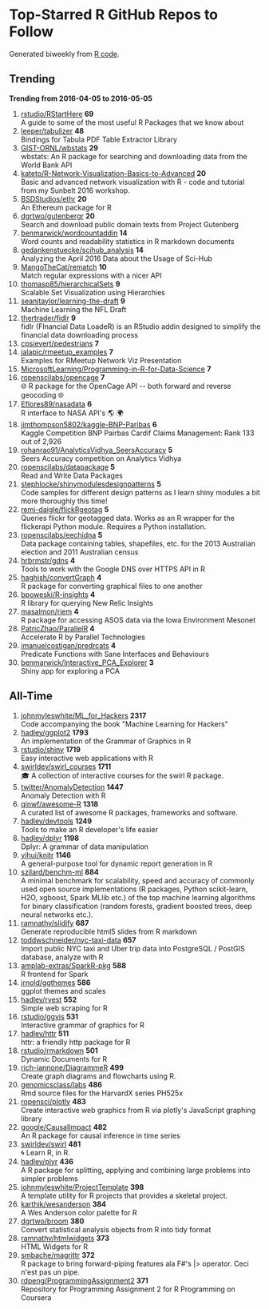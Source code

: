 # Top-Starred R GitHub Repos to Follow

Generated biweekly from [R code](https://github.com/qinwf/awesome-R/blob/master/trending_repo.R).

## Trending

**Trending from 2016-04-05 to 2016-05-05**

1. [rstudio/RStartHere](https://github.com/rstudio/RStartHere) **69**<br/>A guide to some of the most useful R Packages that we know about
1. [leeper/tabulizer](https://github.com/leeper/tabulizer) **48**<br/>Bindings for Tabula PDF Table Extractor Library
1. [GIST-ORNL/wbstats](https://github.com/GIST-ORNL/wbstats) **29**<br/>wbstats: An R package for searching and downloading data from the World Bank API
1. [kateto/R-Network-Visualization-Basics-to-Advanced](https://github.com/kateto/R-Network-Visualization-Basics-to-Advanced) **20**<br/>Basic and advanced network visualization with R - code and tutorial from my Sunbelt 2016 workshop. 
1. [BSDStudios/ethr](https://github.com/BSDStudios/ethr) **20**<br/>An Ethereum package for R
1. [dgrtwo/gutenbergr](https://github.com/dgrtwo/gutenbergr) **20**<br/>Search and download public domain texts from Project Gutenberg
1. [benmarwick/wordcountaddin](https://github.com/benmarwick/wordcountaddin) **14**<br/>Word counts and readability statistics in R markdown documents
1. [gedankenstuecke/scihub_analysis](https://github.com/gedankenstuecke/scihub_analysis) **14**<br/>Analyzing the April 2016 Data about the Usage of Sci-Hub
1. [MangoTheCat/rematch](https://github.com/MangoTheCat/rematch) **10**<br/>Match regular expressions with a nicer API
1. [thomasp85/hierarchicalSets](https://github.com/thomasp85/hierarchicalSets) **9**<br/>Scalable Set Visualization using Hierarchies
1. [seanjtaylor/learning-the-draft](https://github.com/seanjtaylor/learning-the-draft) **9**<br/>Machine Learning the NFL Draft
1. [thertrader/fidlr](https://github.com/thertrader/fidlr) **9**<br/>fidlr (FInancial Data LoadeR) is an RStudio addin designed to simplify the financial data downloading process
1. [cpsievert/pedestrians](https://github.com/cpsievert/pedestrians) **7**<br/>
1. [jalapic/rmeetup_examples](https://github.com/jalapic/rmeetup_examples) **7**<br/>Examples for RMeetup Network Viz Presentation
1. [MicrosoftLearning/Programming-in-R-for-Data-Science](https://github.com/MicrosoftLearning/Programming-in-R-for-Data-Science) **7**<br/>
1. [ropenscilabs/opencage](https://github.com/ropenscilabs/opencage) **7**<br/>:globe_with_meridians: R package for the OpenCage API -- both forward and reverse geocoding :globe_with_meridians:
1. [Eflores89/nasadata](https://github.com/Eflores89/nasadata) **6**<br/>R interface to NASA API's :earth_americas: :earth_africa:
1. [jimthompson5802/kaggle-BNP-Paribas](https://github.com/jimthompson5802/kaggle-BNP-Paribas) **6**<br/>Kaggle Competition BNP Pairbas Cardif Claims Management: Rank 133 out of 2,926
1. [rohanrao91/AnalyticsVidhya_SeersAccuracy](https://github.com/rohanrao91/AnalyticsVidhya_SeersAccuracy) **5**<br/>Seers Accuracy competition on Analytics Vidhya
1. [ropenscilabs/datapackage](https://github.com/ropenscilabs/datapackage) **5**<br/>Read and Write Data Packages
1. [stephlocke/shinymodulesdesignpatterns](https://github.com/stephlocke/shinymodulesdesignpatterns) **5**<br/>Code samples for different design patterns as I learn shiny modules a bit more thoroughly this time!
1. [remi-daigle/flickRgeotag](https://github.com/remi-daigle/flickRgeotag) **5**<br/>Queries flickr for geotagged data. Works as an R wrapper for the flickerapi Python module. Requires a Python installation.
1. [ropenscilabs/eechidna](https://github.com/ropenscilabs/eechidna) **5**<br/>Data package containing tables, shapefiles, etc. for the 2013 Australian election and 2011 Australian census
1. [hrbrmstr/gdns](https://github.com/hrbrmstr/gdns) **4**<br/>Tools to work with the Google DNS over HTTPS API in R
1. [haghish/convertGraph](https://github.com/haghish/convertGraph) **4**<br/>R package for converting graphical files to one another
1. [bpoweski/R-insights](https://github.com/bpoweski/R-insights) **4**<br/>R library for querying New Relic Insights
1. [masalmon/riem](https://github.com/masalmon/riem) **4**<br/>R package for accessing ASOS data via the Iowa Environment Mesonet
1. [PatricZhao/ParallelR](https://github.com/PatricZhao/ParallelR) **4**<br/>Accelerate R by Parallel Technologies
1. [imanuelcostigan/predrcats](https://github.com/imanuelcostigan/predrcats) **4**<br/>Predicate Functions with Sane Interfaces and Behaviours
1. [benmarwick/Interactive_PCA_Explorer](https://github.com/benmarwick/Interactive_PCA_Explorer) **3**<br/>Shiny app for exploring a PCA 


## All-Time

1. [johnmyleswhite/ML_for_Hackers](https://github.com/johnmyleswhite/ML_for_Hackers) **2317**<br/>Code accompanying the book "Machine Learning for Hackers"
1. [hadley/ggplot2](https://github.com/hadley/ggplot2) **1793**<br/>An implementation of the Grammar of Graphics in R
1. [rstudio/shiny](https://github.com/rstudio/shiny) **1719**<br/>Easy interactive web applications with R
1. [swirldev/swirl_courses](https://github.com/swirldev/swirl_courses) **1711**<br/>:mortar_board: A collection of interactive courses for the swirl R package.
1. [twitter/AnomalyDetection](https://github.com/twitter/AnomalyDetection) **1447**<br/>Anomaly Detection with R
1. [qinwf/awesome-R](https://github.com/qinwf/awesome-R) **1318**<br/>A curated list of awesome R packages, frameworks and software.
1. [hadley/devtools](https://github.com/hadley/devtools) **1249**<br/>Tools to make an R developer's life easier
1. [hadley/dplyr](https://github.com/hadley/dplyr) **1198**<br/>Dplyr: A grammar of data manipulation
1. [yihui/knitr](https://github.com/yihui/knitr) **1146**<br/>A general-purpose tool for dynamic report generation in R
1. [szilard/benchm-ml](https://github.com/szilard/benchm-ml) **884**<br/>A minimal benchmark for scalability, speed and accuracy of commonly used open source implementations (R packages, Python scikit-learn, H2O, xgboost, Spark MLlib etc.) of the top machine learning algorithms for binary classification (random forests, gradient boosted trees, deep neural networks etc.).
1. [ramnathv/slidify](https://github.com/ramnathv/slidify) **687**<br/>Generate reproducible html5 slides from R markdown
1. [toddwschneider/nyc-taxi-data](https://github.com/toddwschneider/nyc-taxi-data) **657**<br/>Import public NYC taxi and Uber trip data into PostgreSQL / PostGIS database, analyze with R
1. [amplab-extras/SparkR-pkg](https://github.com/amplab-extras/SparkR-pkg) **588**<br/>R frontend for Spark
1. [jrnold/ggthemes](https://github.com/jrnold/ggthemes) **586**<br/>ggplot themes and scales
1. [hadley/rvest](https://github.com/hadley/rvest) **552**<br/>Simple web scraping for R
1. [rstudio/ggvis](https://github.com/rstudio/ggvis) **531**<br/>Interactive grammar of graphics for R
1. [hadley/httr](https://github.com/hadley/httr) **511**<br/>httr: a friendly http package for R
1. [rstudio/rmarkdown](https://github.com/rstudio/rmarkdown) **501**<br/>Dynamic Documents for R
1. [rich-iannone/DiagrammeR](https://github.com/rich-iannone/DiagrammeR) **499**<br/>Create graph diagrams and flowcharts using R.
1. [genomicsclass/labs](https://github.com/genomicsclass/labs) **486**<br/>Rmd source files for the HarvardX series PH525x
1. [ropensci/plotly](https://github.com/ropensci/plotly) **483**<br/>Create interactive web graphics from R via plotly's JavaScript graphing library
1. [google/CausalImpact](https://github.com/google/CausalImpact) **482**<br/>An R package for causal inference in time series
1. [swirldev/swirl](https://github.com/swirldev/swirl) **481**<br/>:cyclone: Learn R, in R.
1. [hadley/plyr](https://github.com/hadley/plyr) **436**<br/>A R package for splitting, applying and combining large problems into simpler problems
1. [johnmyleswhite/ProjectTemplate](https://github.com/johnmyleswhite/ProjectTemplate) **398**<br/>A template utility for R projects that provides a skeletal project.
1. [karthik/wesanderson](https://github.com/karthik/wesanderson) **384**<br/>A Wes Anderson color palette for R
1. [dgrtwo/broom](https://github.com/dgrtwo/broom) **380**<br/>Convert statistical analysis objects from R into tidy format
1. [ramnathv/htmlwidgets](https://github.com/ramnathv/htmlwidgets) **373**<br/>HTML Widgets for R
1. [smbache/magrittr](https://github.com/smbache/magrittr) **372**<br/>R package to bring forward-piping features ala F#'s |> operator. Ceci n'est pas un pipe.
1. [rdpeng/ProgrammingAssignment2](https://github.com/rdpeng/ProgrammingAssignment2) **371**<br/>Repository for Programming Assignment 2 for R Programming on Coursera


